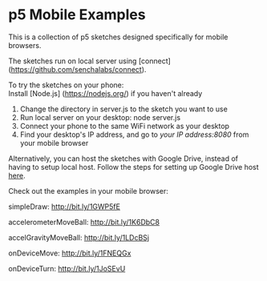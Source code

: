 <h1>p5 Mobile Examples</h1>

This is a collection of p5 sketches designed specifically for mobile browsers.

The sketches run on local server using [connect] (https://github.com/senchalabs/connect). 

To try the sketches on your phone: </br>
Install [Node.js] (https://nodejs.org/) if you haven't already </br>
1. Change the directory in server.js to the sketch you want to use</br>
2. Run local server on your desktop: node server.js</br>
3. Connect your phone to the same WiFi network as your desktop</br>
4. Find your desktop's IP address, and go to <i>your IP address:8080</i> from your mobile browser</br>

Alternatively, you can host the sketches with Google Drive, instead of having to setup local host. Follow the steps for setting up Google Drive host [here](https://github.com/OhJia/p5Mobile/wiki/Workflows). 

Check out the examples in your mobile browser:

simpleDraw: http://bit.ly/1GWP5fE

accelerometerMoveBall: http://bit.ly/1K6DbC8

accelGravityMoveBall: http://bit.ly/1LDcBSj

onDeviceMove: http://bit.ly/1FNEQGx

onDeviceTurn: http://bit.ly/1JoSEvU


